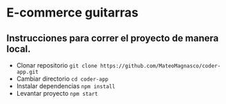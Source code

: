 # E-commerce guitarras
## Instrucciones para correr el proyecto de manera local.
- Clonar repositorio `git clone https://github.com/MateoMagnasco/coder-app.git`
- Cambiar directorio `cd coder-app`
- Instalar dependencias `npm install`
- Levantar proyecto `npm start`



